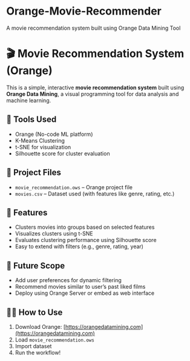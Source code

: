 # Orange-Movie-Recommender
A movie recommendation system built using Orange Data Mining Tool

# 🎬 Movie Recommendation System (Orange)

This is a simple, interactive **movie recommendation system** built using **Orange Data Mining**, a visual programming tool for data analysis and machine learning.

## 🔧 Tools Used
- Orange (No-code ML platform)
- K-Means Clustering
- t-SNE for visualization
- Silhouette score for cluster evaluation

## 📁 Project Files
- `movie_recommendation.ows` – Orange project file
- `movies.csv` – Dataset used (with features like genre, rating, etc.)

## 🚀 Features
- Clusters movies into groups based on selected features
- Visualizes clusters using t-SNE
- Evaluates clustering performance using Silhouette score
- Easy to extend with filters (e.g., genre, rating, year)

## 🧠 Future Scope
- Add user preferences for dynamic filtering
- Recommend movies similar to user’s past liked films
- Deploy using Orange Server or embed as web interface

## 🧑‍💻 How to Use
1. Download Orange: [https://orangedatamining.com](https://orangedatamining.com)
2. Load `movie_recommendation.ows`
3. Import dataset
4. Run the workflow!
